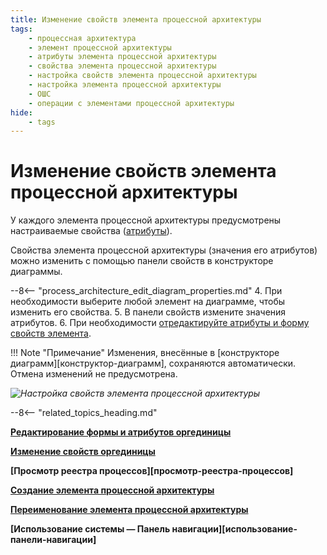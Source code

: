 ```yaml
---
title: Изменение свойств элемента процессной архитектуры
tags:
    - процессная архитектура
    - элемент процессной архитектуры
    - атрибуты элемента процессной архитектуры
    - свойства элемента процессной архитектуры
    - настройка свойств элемента процессной архитектуры
    - настройка элемента процессной архитектуры
    - ОШС
    - операции с элементами процессной архитектуры
hide:
    - tags
---
```


# Изменение свойств элемента процессной архитектуры

У каждого элемента процессной архитектуры предусмотрены настраиваемые свойства ([атрибуты](configuring_process_entity_properties_form_and_attributes.md)).

Свойства элемента процессной архитектуры (значения его атрибутов) можно изменить с помощью панели свойств в конструкторе диаграммы.

--8<-- "process_architecture_edit_diagram_properties.md"
4. При необходимости выберите любой элемент на диаграмме, чтобы изменить его свойства.
5. В панели свойств измените значения атрибутов.
6. При необходимости [отредактируйте атрибуты и форму свойств элемента](configuring_process_entity_properties_form_and_attributes.md).

!!! Note "Примечание"
    Изменения, внесённые в [конструкторе диаграмм][конструктор-диаграмм], сохраняются автоматически. Отмена изменений не предусмотрена.

*![Настройка свойств элемента процессной архитектуры](configuring_process_entity_properties.png)*

--8<-- "related_topics_heading.md"

**[Редактирование формы и атрибутов оргединицы](configuring_organizational_unit_form_and_attributes.md)**

**[Изменение свойств оргединицы](configuring_organizational_unit.md)**

**[Просмотр реестра процессов][просмотр-реестра-процессов]**

**[Создание элемента процессной архитектуры](creating_process_entity.md)**

**[Переименование элемента процессной архитектуры](renaming_process_entity.md)**

**[Использование системы — Панель навигации][использование-панели-навигации]**